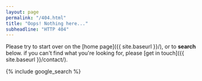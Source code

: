 ```yaml
---
layout: page
permalink: "/404.html"
title: "Oops! Nothing here..."
subheadline: "HTTP 404"
---
```

Please try to start over on the [home page]({{ site.baseurl }}/),
or to **search** below.
if you can't find what you're looking for,
please [get in touch]({{ site.baseurl }}/contact/).

{% include google_search %}
